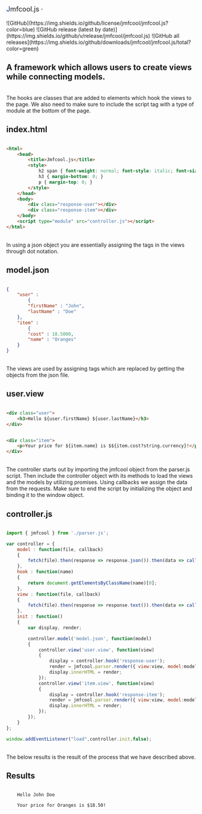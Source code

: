 <p style="font-size:18px"><span style="color:#0c2e82">J</span>mfcool.js ·</p> ![GitHub](https://img.shields.io/github/license/jmfcool/jmfcool.js?color=blue) ![GitHub release (latest by date)](https://img.shields.io/github/v/release/jmfcool/jmfcool.js) ![GitHub all releases](https://img.shields.io/github/downloads/jmfcool/jmfcool.js/total?color=green)

## A framework which allows users to create views while connecting models.

<br />
The hooks are classes that are added to elements which hook the views to the page. We also need to make sure to include the script tag with a type of module at the bottom of the page.

## index.html
```html

<html>
	<head>
		<title>Jmfcool.js</title>
		<style>
			h2 span { font-weight: normal; font-style: italic; font-size: 18px; }
			h3 { margin-bottom: 0; }
			p { margin-top: 0; }
		</style>
	</head>
	<body>
		<div class="response-user"></div>
		<div class="response-item"></div>
	</body>
	<script type="module" src="controller.js"></script>
</html>

```

<br />
In using a json object you are essentially assigning the tags in the views through dot notation.

## model.json
```json

{
	"user" : 
		{
		"firstName" : "John",
		"lastName" : "Doe"
	},
	"item" : 
		{
		"cost" : 18.5000,
		"name" : "Oranges"
	}
}

```

<br />
The views are used by assigning tags which are replaced by getting the objects from the json file.

## user.view
```html

<div class="user">
	<h3>Hello ${user.firstName} ${user.lastName}</h3>
</div>

```

```html

<div class="item">
	<p>Your price for ${item.name} is $${item.cost?string.currency}!</p>
</div>

```

<br />
The controller starts out by importing the jmfcool object from the parser.js script. Then include the controller object with its methods to load the views and the models by utilizing promises. Using callbacks we assign the data from the requests. Make sure to end the script by initializing the object and binding it to the window object.

## controller.js
```javascript

import { jmfcool } from './parser.js';

var controller = {
	model : function(file, callback)
	{
		fetch(file).then(response => response.json()).then(data => callback(data));
	},
	hook : function(name)
	{
		return document.getElementsByClassName(name)[0];
	},
	view : function(file, callback)
	{
		fetch(file).then(response => response.text()).then(data => callback(data));
	},
	init : function()
	{
		var display, render;   

		controller.model('model.json', function(model)
		{
			controller.view('user.view', function(view)
			{
				display = controller.hook('response-user');
				render = jmfcool.parser.render({ view:view, model:model });
				display.innerHTML = render;
			});
			controller.view('item.view', function(view)
			{
				display = controller.hook('response-item');
				render = jmfcool.parser.render({ view:view, model:model });
				display.innerHTML = render;
			});
		});
	}
};

window.addEventListener("load",controller.init,false);

```

<br />
The below results is the result of the process that we have described above.

## Results
```

	Hello John Doe

	Your price for Oranges is $18.50!

```
